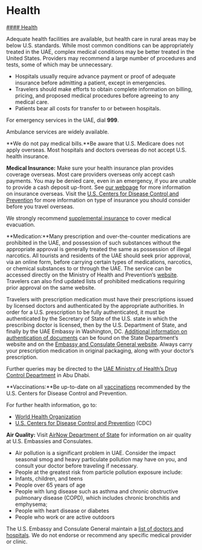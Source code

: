 # Health

[#### Health](javascript:void(0); "Health")

Adequate health facilities are available, but health care in rural areas may be below U.S. standards. While most common conditions can be appropriately treated in the UAE, complex medical conditions may be better treated in the United States. Providers may recommend a large number of procedures and tests, some of which may be unnecessary.

* Hospitals usually require advance payment or proof of adequate insurance before admitting a patient, except in emergencies.
* Travelers should make efforts to obtain complete information on billing, pricing, and proposed medical procedures before agreeing to any medical care.
* Patients bear all costs for transfer to or between hospitals.

For emergency services in the UAE, dial **999**.

Ambulance services are widely available.

**We do not pay medical bills.**Be aware that U.S. Medicare does not apply overseas. Most hospitals and doctors overseas do not accept U.S. health insurance.

**Medical Insurance:** Make sure your health insurance plan provides coverage overseas. Most care providers overseas only accept cash payments. You may be denied care, even in an emergency, if you are unable to provide a cash deposit up-front. See [our webpage](https://travel.state.gov/content/travel/en/international-travel/before-you-go/your-health-abroad/Insurance_Coverage_Overseas.html) for more information on insurance overseas. Visit the [U.S. Centers for Disease Control and Prevention](https://wwwnc.cdc.gov/travel/page/insurance) for more information on type of insurance you should consider before you travel overseas.

We strongly recommend [supplemental insurance](https://travel.state.gov/content/travel/en/international-travel/before-you-go/your-health-abroad/Insurance_Coverage_Overseas.html) to cover medical evacuation.

**Medication:**Many prescription and over-the-counter medications are prohibited in the UAE, and possession of such substances without the appropriate approval is generally treated the same as possession of illegal narcotics. All tourists and residents of the UAE should seek prior approval, via an online form, before carrying certain types of medications, narcotics, or chemical substances to or through the UAE. The service can be accessed directly on the Ministry of Health and Prevention’s [website](https://mohap.gov.ae/en/services/issue-of-permit-to-import-medicines-for-personal-use). Travelers can also find updated lists of prohibited medications requiring prior approval on the same website.

Travelers with prescription medication must have their prescriptions issued by licensed doctors and authenticated by the appropriate authorities. In order for a U.S. prescription to be fully authenticated, it must be authenticated by the Secretary of State of the U.S. state in which the prescribing doctor is licensed, then by the U.S. Department of State, and finally by the UAE Embassy in Washington, DC. [Additional information on authentication of documents](https://travel.state.gov/content/travel/en/international-travel/International-Travel-Country-Information-Pages/UnitedArabEmirates.html) can be found on the State Department’s website and on the [Embassy and Consulate General website](https://ae.usembassy.gov/). Always carry your prescription medication in original packaging, along with your doctor’s prescription.

Further queries may be directed to the [UAE Ministry of Health’s Drug Control Department](http://www.moh.gov.ae/) in Abu Dhabi.

**Vaccinations:**Be up-to-date on all [vaccinations](http://wwwnc.cdc.gov/travel/page/vaccinations.htm) recommended by the U.S. Centers for Disease Control and Prevention.

For further health information, go to:

* [World Health Organization](https://www.who.int/countries)
* [U.S. Centers for Disease Control and Prevention](http://wwwnc.cdc.gov/travel/) (CDC)

**Air Quality:** Visit [AirNow Department of State](https://www.airnow.gov/index.cfm?action=airnow.global_summary) for information on air quality at U.S. Embassies and Consulates.

* Air pollution is a significant problem in UAE. Consider the impact seasonal smog and heavy particulate pollution may have on you, and consult your doctor before traveling if necessary.
* People at the greatest risk from particle pollution exposure include:
* Infants, children, and teens
* People over 65 years of age
* People with lung disease such as asthma and chronic obstructive pulmonary disease (COPD), which includes chronic bronchitis and emphysema;
* People with heart disease or diabetes
* People who work or are active outdoors

The U.S. Embassy and Consulate General maintain a [list of doctors and hospitals](https://ae.usembassy.gov/medical-assistance/). We do not endorse or recommend any specific medical provider or clinic.